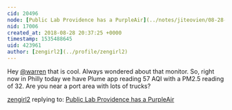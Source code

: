 ```yaml
---
cid: 20496
node: [Public Lab Providence has a PurpleAir](../notes/jiteovien/08-28-2018/public-lab-providence-has-a-purpleair)
nid: 17006
created_at: 2018-08-28 20:37:25 +0000
timestamp: 1535488645
uid: 423961
author: [zengirl2](../profile/zengirl2)
---
```


Hey [@warren](/profile/warren) that is cool. Always wondered about that monitor. So, right now in Philly today we have Plume app reading 57 AQI with a PM2.5 reading of 32. Are you near a port area with lots of trucks?

[zengirl2](../profile/zengirl2) replying to: [Public Lab Providence has a PurpleAir](../notes/jiteovien/08-28-2018/public-lab-providence-has-a-purpleair)

